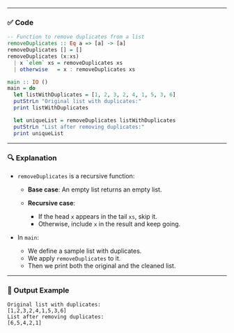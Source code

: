 

---

### ✅ Code

```haskell
-- Function to remove duplicates from a list
removeDuplicates :: Eq a => [a] -> [a]
removeDuplicates [] = []
removeDuplicates (x:xs)
  | x `elem` xs = removeDuplicates xs
  | otherwise   = x : removeDuplicates xs

main :: IO ()
main = do
  let listWithDuplicates = [1, 2, 3, 2, 4, 1, 5, 3, 6]
  putStrLn "Original list with duplicates:"
  print listWithDuplicates

  let uniqueList = removeDuplicates listWithDuplicates
  putStrLn "List after removing duplicates:"
  print uniqueList
```

---

### 🔍 Explanation

* `removeDuplicates` is a recursive function:

  * **Base case**: An empty list returns an empty list.
  * **Recursive case**:

    * If the head `x` appears in the tail `xs`, skip it.
    * Otherwise, include `x` in the result and keep going.

* In `main`:

  * We define a sample list with duplicates.
  * We apply `removeDuplicates` to it.
  * Then we print both the original and the cleaned list.

---

### 📝 Output Example

```
Original list with duplicates:
[1,2,3,2,4,1,5,3,6]
List after removing duplicates:
[6,5,4,2,1]
```

